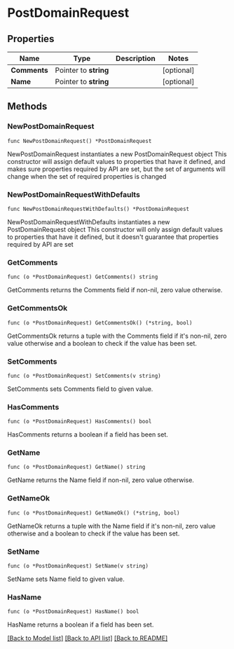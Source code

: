 # PostDomainRequest

## Properties

Name | Type | Description | Notes
------------ | ------------- | ------------- | -------------
**Comments** | Pointer to **string** |  | [optional] 
**Name** | Pointer to **string** |  | [optional] 

## Methods

### NewPostDomainRequest

`func NewPostDomainRequest() *PostDomainRequest`

NewPostDomainRequest instantiates a new PostDomainRequest object
This constructor will assign default values to properties that have it defined,
and makes sure properties required by API are set, but the set of arguments
will change when the set of required properties is changed

### NewPostDomainRequestWithDefaults

`func NewPostDomainRequestWithDefaults() *PostDomainRequest`

NewPostDomainRequestWithDefaults instantiates a new PostDomainRequest object
This constructor will only assign default values to properties that have it defined,
but it doesn't guarantee that properties required by API are set

### GetComments

`func (o *PostDomainRequest) GetComments() string`

GetComments returns the Comments field if non-nil, zero value otherwise.

### GetCommentsOk

`func (o *PostDomainRequest) GetCommentsOk() (*string, bool)`

GetCommentsOk returns a tuple with the Comments field if it's non-nil, zero value otherwise
and a boolean to check if the value has been set.

### SetComments

`func (o *PostDomainRequest) SetComments(v string)`

SetComments sets Comments field to given value.

### HasComments

`func (o *PostDomainRequest) HasComments() bool`

HasComments returns a boolean if a field has been set.

### GetName

`func (o *PostDomainRequest) GetName() string`

GetName returns the Name field if non-nil, zero value otherwise.

### GetNameOk

`func (o *PostDomainRequest) GetNameOk() (*string, bool)`

GetNameOk returns a tuple with the Name field if it's non-nil, zero value otherwise
and a boolean to check if the value has been set.

### SetName

`func (o *PostDomainRequest) SetName(v string)`

SetName sets Name field to given value.

### HasName

`func (o *PostDomainRequest) HasName() bool`

HasName returns a boolean if a field has been set.


[[Back to Model list]](../README.md#documentation-for-models) [[Back to API list]](../README.md#documentation-for-api-endpoints) [[Back to README]](../README.md)


